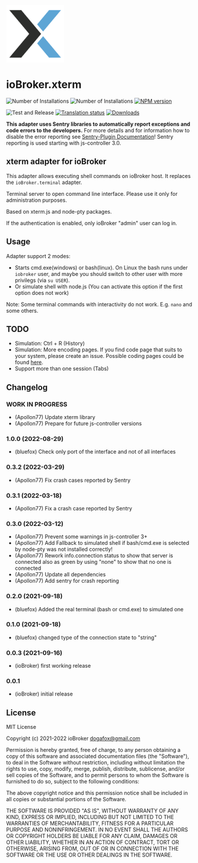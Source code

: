 ![Logo](admin/xterm.png)
# ioBroker.xterm

![Number of Installations](http://iobroker.live/badges/xterm-installed.svg)
![Number of Installations](http://iobroker.live/badges/xterm-stable.svg)
[![NPM version](http://img.shields.io/npm/v/iobroker.xterm.svg)](https://www.npmjs.com/package/iobroker.xterm)

![Test and Release](https://github.com/ioBroker/ioBroker.xterm/workflows/Test%20and%20Release/badge.svg)
[![Translation status](https://weblate.iobroker.net/widgets/adapters/-/xterm/svg-badge.svg)](https://weblate.iobroker.net/engage/adapters/?utm_source=widget)
[![Downloads](https://img.shields.io/npm/dm/iobroker.xterm.svg)](https://www.npmjs.com/package/iobroker.xterm)

**This adapter uses Sentry libraries to automatically report exceptions and code errors to the developers.** For more details and for information how to disable the error reporting see [Sentry-Plugin Documentation](https://github.com/ioBroker/plugin-sentry#plugin-sentry)! Sentry reporting is used starting with js-controller 3.0.

## xterm adapter for ioBroker
This adapter allows executing shell commands on ioBroker host. It replaces the `ioBroker.terminal` adapter.

Terminal server to open command line interface. 
Please use it only for administration purposes.

Based on xterm.js and node-pty packages. 

If the authentication is enabled, only ioBroker "admin" user can log in.

## Usage
Adapter support 2 modes: 
- Starts cmd.exe(windows) or bash(linux). On Linux the bash runs under `iobroker` user, and maybe you should switch to other user with more privilegs (via `su USER`).
- Or simulate shell with node.js (You can activate this option if the first option does not work)

Note: Some terminal commands with interactivity do not work. E.g. `nano` and some others.  

## TODO
- Simulation: Ctrl + R (History)
- Simulation: More encoding pages. If you find code page that suits to your system, please create an issue. Possible coding pages could be found [here](https://github.com/ashtuchkin/iconv-lite/wiki/Supported-Encodings).
- Support more than one session (Tabs)

<!--
	Placeholder for the next version (at the beginning of the line):
	### **WORK IN PROGRESS**
-->

## Changelog

### __WORK IN PROGRESS__
* (Apollon77) Update xterm library
* (Apollon77) Prepare for future js-controller versions

### 1.0.0 (2022-08-29)
* (bluefox) Check only port of the interface and not of all interfaces

### 0.3.2 (2022-03-29)
* (Apollon77) Fix crash cases reported by Sentry

### 0.3.1 (2022-03-18)
* (Apollon77) Fix a crash case reported by Sentry

### 0.3.0 (2022-03-12)
* (Apollon77) Prevent some warnings in js-controller 3+
* (Apollon77) Add Fallback to simulated shell if bash/cmd.exe is selected by node-pty was not installed correctly!
* (Apollon77) Rework info.connection status to show that server is connected also as green by using "none" to show that no one is connected
* (Apollon77) Update all dependencies
* (Apollon77) Add sentry for crash reporting

### 0.2.0 (2021-09-18)
* (bluefox) Added the real terminal (bash or cmd.exe) to simulated one

### 0.1.0 (2021-09-18)
* (bluefox) changed type of the connection state to "string"

### 0.0.3 (2021-09-16)
* (ioBroker) first working release

### 0.0.1
* (ioBroker) initial release

## License
MIT License

Copyright (c) 2021-2022 ioBroker <dogafox@gmail.com>

Permission is hereby granted, free of charge, to any person obtaining a copy
of this software and associated documentation files (the "Software"), to deal
in the Software without restriction, including without limitation the rights
to use, copy, modify, merge, publish, distribute, sublicense, and/or sell
copies of the Software, and to permit persons to whom the Software is
furnished to do so, subject to the following conditions:

The above copyright notice and this permission notice shall be included in all
copies or substantial portions of the Software.

THE SOFTWARE IS PROVIDED "AS IS", WITHOUT WARRANTY OF ANY KIND, EXPRESS OR
IMPLIED, INCLUDING BUT NOT LIMITED TO THE WARRANTIES OF MERCHANTABILITY,
FITNESS FOR A PARTICULAR PURPOSE AND NONINFRINGEMENT. IN NO EVENT SHALL THE
AUTHORS OR COPYRIGHT HOLDERS BE LIABLE FOR ANY CLAIM, DAMAGES OR OTHER
LIABILITY, WHETHER IN AN ACTION OF CONTRACT, TORT OR OTHERWISE, ARISING FROM,
OUT OF OR IN CONNECTION WITH THE SOFTWARE OR THE USE OR OTHER DEALINGS IN THE
SOFTWARE.
